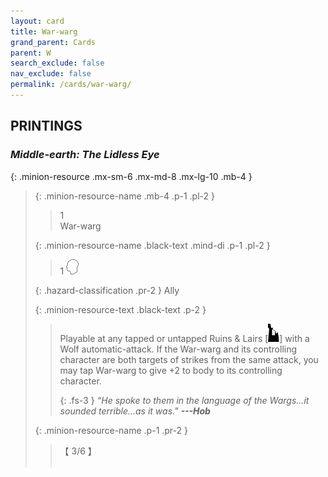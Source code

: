```yaml
---
layout: card
title: War-warg
grand_parent: Cards
parent: W
search_exclude: false
nav_exclude: false
permalink: /cards/war-warg/
---
```


## PRINTINGS


### _Middle-earth: The Lidless Eye_

{: .minion-resource .mx-sm-6 .mx-md-8 .mx-lg-10 .mb-4 }
> {: .minion-resource-name .mb-4 .p-1 .pl-2 }
> > <div class="hazard-mp">1</div>
> > <div class="card-name">War-warg</div>
>
> {: .minion-resource-name .black-text .mind-di .p-1 .pl-2 }
> > 1 ![](/assets/images/mind.svg)
>
> {: .hazard-classification .pr-2 }
> Ally
>
> {: .minion-resource-text .black-text .p-2 }
> > Playable at any tapped or untapped Ruins & Lairs \[![](/assets/images/ruinlair.svg)] with a Wolf automatic-attack. If the War-warg and its controlling character are both targets of strikes from the same attack, you may tap War-warg to give +2 to body to its controlling character. 
> > 
> > {: .fs-3 } 
> > _“He spoke to them in the language of the Wargs...it sounded terrible...as it was."_ ***---&#65279;Hob*** 
> 
> {: .minion-resource-name .p-1 .pr-2 }
> > <div class="card-shield">【 3/6 】</div>
> > <div class="card-corruption-white">&nbsp;</div>
